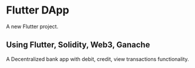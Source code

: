 # Flutter DApp

A new Flutter project.

## Using Flutter, Solidity, Web3, Ganache

A Decentralized bank app with debit, credit, view transactions functionality.
